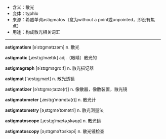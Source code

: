 - <span class="definition">含义：散光</span>
- <span class="definition">变体：typhlo</span>
- <span class="definition">来源：希腊单词astigmatos（意为without a point或unpointed，即没有焦点）</span>
- <span class="definition">用途：构成散光相关词汇</span>

---

<span class="vocabulary">**astigmatism**</span> [əˈstɪɡmətɪzəm] n. 散光

<span class="vocabulary">**astigmatic**</span> [ˌæstɪɡˈmætɪk] adj.（眼睛）散光的

<span class="vocabulary">**astigmagraph**</span> [əˈstɪgməgrɑːf] n. 散光描记器

<span class="vocabulary">**astigmat**</span> ['æstɪgˌmæt] n. 散光透镜

<span class="vocabulary">**astigmatizer**</span> [əˈstɪɡməˌtaɪzə(r)] n. 像散器，像散装置，散光镜

<span class="vocabulary">**astigmatometer**</span> [ˌæstɪɡˈmɑmɪtə(r)] n. 散光计

<span class="vocabulary">**astigmatometry**</span> [əˌstɪgməˈtɒmәtri] n. 散光测量法

<span class="vocabulary">**astigmatoscope**</span> [ˌæstɪɡˈmætəˌskəʊp] n. 散光镜

<span class="vocabulary">**astigmatoscopy**</span> [əˌstɪɡməˈtɒskəpi] n. 散光镜检查
